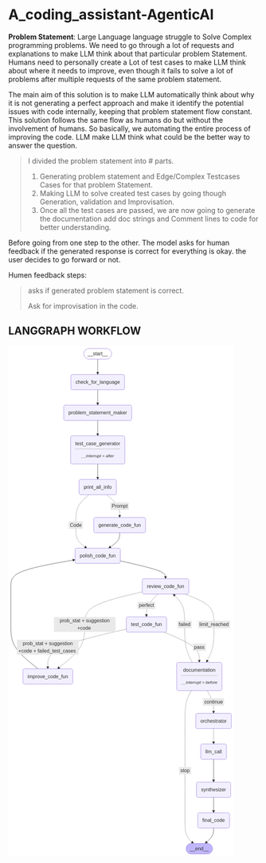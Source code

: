 ﻿# A_coding_assistant-AgenticAI

 **Problem Statement**: Large Language language struggle to Solve Complex programming problems. We need to go through a lot of requests and explanations to make LLM think about that particular problem Statement. Humans need to personally create a Lot of test cases to make LLM think about where it needs to improve, even though it fails to solve a lot of problems after multiple requests of the same problem statement.

 The main aim of this solution is to make LLM automatically think about why it is not generating a perfect approach and make it identify the potential issues with code internally, keeping that problem statement flow constant. This solution follows the same flow as humans do but without the involvement of humans. So basically, we automating the entire process of improving the code. LLM make LLM think what could be the better way to answer the question.

 > I divided the problem statement into # parts.
> 1. Generating problem statement and Edge/Complex Testcases Cases for that problem Statement.
>  2. Making LLM to solve created test cases by going though Generation, validation and Improvisation.
>  3. Once all the test cases are passed, we are now going to generate the documentation add doc strings and Comment lines to code for better understanding.

Before going from one step to the other. The model asks for human feedback if the generated response is correct for everything is okay. the user decides to go forward or not.

Humen feedback steps:
> asks if generated problem statement is correct.
>
> Ask for improvisation in the code.


 ## **LANGGRAPH WORKFLOW**
 ![Work flow](https://github.com/KoteshwarChinnolla/A_coding_assistant-AgenticAI/blob/main/output.png)
